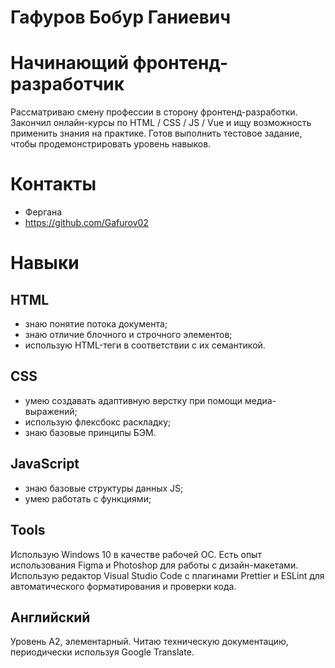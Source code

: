 # Гафуров Бобур Ганиевич
# Начинающий фронтенд-разработчик
Рассматриваю смену профессии в сторону фронтенд-разработки. Закончил онлайн-курсы по HTML / CSS / JS / Vue и ищу возможность применить знания на практике. Готов выполнить тестовое задание, чтобы продемонстрировать уровень навыков.
# Контакты
* Фергана
* https://github.com/Gafurov02
# Навыки
## HTML
* знаю понятие потока документа;
* знаю отличие блочного и строчного элементов;
* использую HTML-теги в соответствии с их семантикой.
## CSS
* умею создавать адаптивную верстку при помощи медиа-выражений;
* использую флексбокс раскладку;
* знаю базовые принципы БЭМ.
## JavaScript
* знаю базовые структуры данных JS;
* умею работать с функциями;
## Tools
Использую Windows 10 в качестве рабочей ОС. Есть опыт использования Figma и Photoshop для работы с дизайн-макетами. Использую редактор Visual Studio Code с плагинами Prettier и ESLint для автоматического форматирования и проверки кода.
## Английский
Уровень A2, элементарный. Читаю техническую документацию, периодически используя Google Translate.
